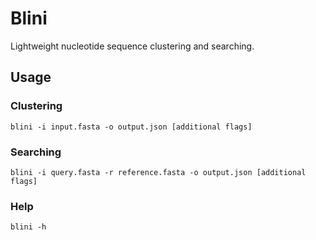 # Blini

Lightweight nucleotide sequence clustering and searching.

## Usage

### Clustering

```
blini -i input.fasta -o output.json [additional flags]
```

### Searching

```
blini -i query.fasta -r reference.fasta -o output.json [additional flags]
```

### Help

```
blini -h
```
